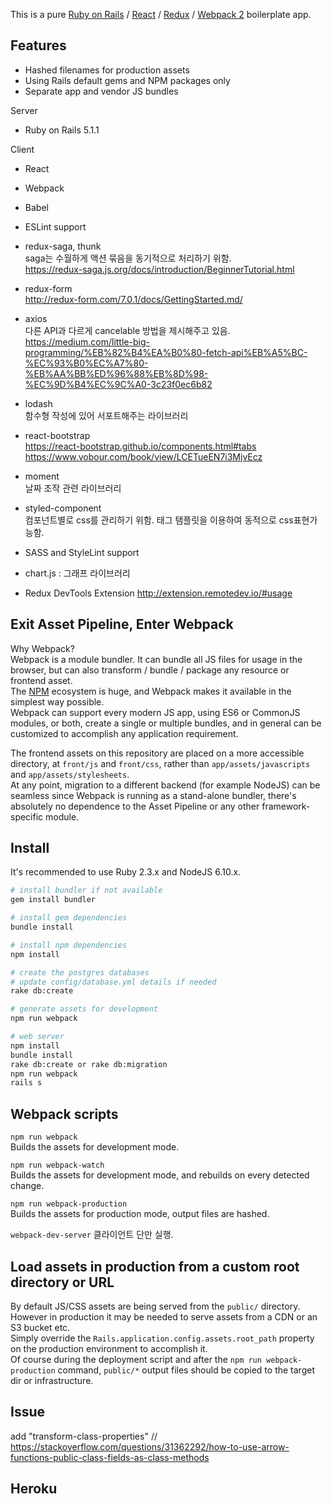 
This is a pure [Ruby on Rails](http://rubyonrails.org/) / [React](https://facebook.github.io/react/) / [Redux](https://github.com/reactjs/redux) / [Webpack 2](https://webpack.github.io/) boilerplate app.

## Features

- Hashed filenames for production assets
- Using Rails default gems and NPM packages only
- Separate app and vendor JS bundles

Server
- Ruby on Rails 5.1.1

Client
- React
- Webpack
- Babel
- ESLint support
- redux-saga, thunk <br/>
  saga는 수월하게 액션 묶음을 동기적으로 처리하기 위함. <br/> 
  https://redux-saga.js.org/docs/introduction/BeginnerTutorial.html
- redux-form <br/> 
  http://redux-form.com/7.0.1/docs/GettingStarted.md/
- axios <br/>
  다른 API과 다르게 cancelable 방법을 제시해주고 있음. <br/> 
  https://medium.com/little-big-programming/%EB%82%B4%EA%B0%80-fetch-api%EB%A5%BC-%EC%93%B0%EC%A7%80-%EB%AA%BB%ED%96%88%EB%8D%98-%EC%9D%B4%EC%9C%A0-3c23f0ec6b82
- lodash <br/>
  함수형 작성에 있어 서포트해주는 라이브러리
- react-bootstrap <br/>
  https://react-bootstrap.github.io/components.html#tabs <br/>
  https://www.vobour.com/book/view/LCETueEN7i3MjvEcz
- moment <br/> 
  날짜 조작 관련 라이브러리
- styled-component <br/>
  컴포넌트별로 css를 관리하기 위함. 태그 탬플릿을 이용하여 동적으로 css표현가능함.
- SASS and StyleLint support
- chart.js : 그래프 라이브러리

- Redux DevTools Extension
http://extension.remotedev.io/#usage


## Exit Asset Pipeline, Enter Webpack

Why Webpack?  
Webpack is a module bundler. It can bundle all JS files for usage in the browser, but can also transform / bundle / package any resource or frontend asset.  
The [NPM](https://www.npmjs.com/) ecosystem is huge, and Webpack makes it available in the simplest way possible.  
Webpack can support every modern JS app, using ES6 or CommonJS modules, or both, create a single or multiple bundles, and in general can be customized to accomplish any application requirement. 

The frontend assets on this repository are placed on a more accessible directory, at `front/js` and `front/css`, rather than `app/assets/javascripts` and `app/assets/stylesheets`.  
At any point, migration to a different backend (for example NodeJS) can be seamless since Webpack is running as a stand-alone bundler, there's absolutely no dependence to the Asset Pipeline or any other framework-specific module.  

## Install

It's recommended to use Ruby 2.3.x and NodeJS 6.10.x.

```sh
# install bundler if not available
gem install bundler

# install gem dependencies
bundle install

# install npm dependencies
npm install

# create the postgres databases
# update config/database.yml details if needed
rake db:create

# generate assets for development
npm run webpack

# web server
npm install
bundle install
rake db:create or rake db:migration
npm run webpack
rails s
```

## Webpack scripts

`npm run webpack`  
Builds the assets for development mode.

`npm run webpack-watch`  
Builds the assets for development mode, and rebuilds on every detected change.

`npm run webpack-production`  
Builds the assets for production mode, output files are hashed.

`webpack-dev-server`
클라이언트 단만 실행.

## Load assets in production from a custom root directory or URL

By default JS/CSS assets are being served from the `public/` directory. 
However in production it may be needed to serve assets from a CDN or an S3 bucket etc.  
Simply override the `Rails.application.config.assets.root_path` property on the production environment to accomplish it.  
Of course during the deployment script and after the `npm run webpack-production` command, `public/*` output files should be copied to the target dir or infrastructure.

## Issue
add "transform-class-properties" // https://stackoverflow.com/questions/31362292/how-to-use-arrow-functions-public-class-fields-as-class-methods

## Heroku
